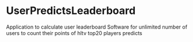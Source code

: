 # UserPredictsLeaderboard
Application to calculate user leaderboard
Software for unlimited number of users to count their points of hltv top20 players predicts


